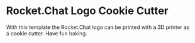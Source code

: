 # Rocket.Chat Logo Cookie Cutter

With this template the Rocket.Chat logo can be printed with a 3D printer as a cookie cutter. Have fun baking. 
